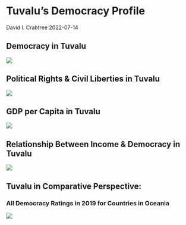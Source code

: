 Tuvalu’s Democracy Profile
================
David I. Crabtree
2022-07-14

## Democracy in Tuvalu

![](C:\Users\David\Desktop\PROGRA~1\FILESA~1\DEMOCR~1\reports\TUVALU~1/figure-gfm/Demscore-1.png)<!-- -->

## Political Rights & Civil Liberties in Tuvalu

![](C:\Users\David\Desktop\PROGRA~1\FILESA~1\DEMOCR~1\reports\TUVALU~1/figure-gfm/Political%20Rights%20&%20Civil%20Libs-1.png)<!-- -->

## GDP per Capita in Tuvalu

![](C:\Users\David\Desktop\PROGRA~1\FILESA~1\DEMOCR~1\reports\TUVALU~1/figure-gfm/GDP%20per%20Capita-1.png)<!-- -->

## Relationship Between Income & Democracy in Tuvalu

![](C:\Users\David\Desktop\PROGRA~1\FILESA~1\DEMOCR~1\reports\TUVALU~1/figure-gfm/Income%20&%20Dem-1.png)<!-- -->

## Tuvalu in Comparative Perspective:

### All Democracy Ratings in 2019 for Countries in Oceania

![](C:\Users\David\Desktop\PROGRA~1\FILESA~1\DEMOCR~1\reports\TUVALU~1/figure-gfm/Democracy%20in%20Comparative%20Perspective-1.png)<!-- -->
